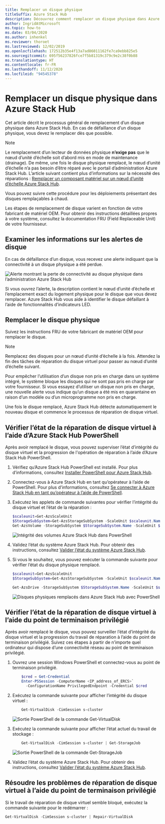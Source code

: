 ```yaml
---
title: Remplacer un disque physique
titleSuffix: Azure Stack Hub
description: Découvrez comment remplacer un disque physique dans Azure Stack Hub.
author: IngridAtMicrosoft
ms.topic: how-to
ms.date: 03/04/2020
ms.author: inhenkel
ms.reviewer: thoroet
ms.lastreviewed: 12/02/2019
ms.openlocfilehash: 172512b35e4f13a7ad86011162fe7ca9ebb825e5
ms.sourcegitcommit: 695f56237826fce7f5b81319c379c9e2c38f0b88
ms.translationtype: HT
ms.contentlocale: fr-FR
ms.lasthandoff: 11/12/2020
ms.locfileid: "94545378"
---
```

# <a name="replace-a-physical-disk-in-azure-stack-hub"></a>Remplacer un disque physique dans Azure Stack Hub

Cet article décrit le processus général de remplacement d’un disque physique dans Azure Stack Hub. En cas de défaillance d’un disque physique, vous devez le remplacer dès que possible.

> [!Note]  
> Le remplacement d’un lecteur de données physique **n’exige pas** que le nœud d’unité d’échelle soit d’abord mis en mode de maintenance (drainage). De même, une fois le disque physique remplacé, le nœud d’unité d’échelle n’a pas besoin d’être réparé avec le portail d’administration Azure Stack Hub. L’article suivant contient plus d’informations sur la nécessité des réparations : [Remplacer un composant matériel sur un nœud d’unité d’échelle Azure Stack Hub](azure-stack-replace-component.md).

Vous pouvez suivre cette procédure pour les déploiements présentant des disques remplaçables à chaud.

Les étapes de remplacement de disque varient en fonction de votre fabricant de matériel OEM. Pour obtenir des instructions détaillées propres à votre système, consultez la documentation FRU (Field Replaceable Unit) de votre fournisseur.

## <a name="review-disk-alert-information"></a>Examiner les informations sur les alertes de disque
En cas de défaillance d’un disque, vous recevez une alerte indiquant que la connectivité à un disque physique a été perdue.

![Alerte montrant la perte de connectivité au disque physique dans l’administration Azure Stack Hub](media/azure-stack-replace-disk/DiskAlert.png)

Si vous ouvrez l’alerte, la description contient le nœud d’unité d’échelle et l’emplacement exact du logement physique pour le disque que vous devez remplacer. Azure Stack Hub vous aide à identifier le disque défaillant à l’aide de fonctionnalités d’indicateurs LED.

## <a name="replace-the-physical-disk"></a>Remplacer le disque physique

Suivez les instructions FRU de votre fabricant de matériel OEM pour remplacer le disque.

> [!note]
> Remplacez des disques pour un nœud d’unité d’échelle à la fois. Attendez la fin des tâches de réparation du disque virtuel pour passer au nœud d’unité d’échelle suivant.

Pour empêcher l’utilisation d’un disque non pris en charge dans un système intégré, le système bloque les disques qui ne sont pas pris en charge par votre fournisseur. Si vous essayez d’utiliser un disque non pris en charge, une nouvelle alerte vous indique qu’un disque a été mis en quarantaine en raison d’un modèle ou d’un microprogramme non pris en charge.

Une fois le disque remplacé, Azure Stack Hub détecte automatiquement le nouveau disque et commence le processus de réparation de disque virtuel.

## <a name="check-the-status-of-virtual-disk-repair-using-azure-stack-hub-powershell"></a>Vérifier l’état de la réparation de disque virtuel à l’aide d’Azure Stack Hub PowerShell

Après avoir remplacé le disque, vous pouvez superviser l’état d’intégrité du disque virtuel et la progression de l'opération de réparation à l’aide d’Azure Stack Hub PowerShell.

1. Vérifiez qu’Azure Stack Hub PowerShell est installé. Pour plus d’informations, consultez [Installer PowerShell pour Azure Stack Hub](powershell-install-az-module.md).
2. Connectez-vous à Azure Stack Hub en tant qu’opérateur à l’aide de PowerShell. Pour plus d’informations, consultez [Se connecter à Azure Stack Hub en tant qu’opérateur à l’aide de PowerShell](azure-stack-powershell-configure-admin.md).
3. Exécutez les applets de commande suivantes pour vérifier l’intégrité du disque virtuel et l’état de la réparation :

    ```powershell  
    $scaleunit=Get-AzsScaleUnit
    $StorageSubSystem=Get-AzsStorageSubSystem -ScaleUnit $scaleunit.Name
    Get-AzsVolume -StorageSubSystem $StorageSubSystem.Name -ScaleUnit $scaleunit.name | Select-Object VolumeLabel, OperationalStatus, RepairStatus
    ```

    ![Intégrité des volumes Azure Stack Hub dans PowerShell](media/azure-stack-replace-disk/get-azure-stack-volumes-health.png)

4. Validez l’état du système Azure Stack Hub. Pour obtenir des instructions, consultez [Valider l’état du système Azure Stack Hub](azure-stack-diagnostic-test.md).
5. Si vous le souhaitez, vous pouvez exécuter la commande suivante pour vérifier l’état du disque physique remplacé.

    ```powershell  
    $scaleunit=Get-AzsScaleUnit
    $StorageSubSystem=Get-AzsStorageSubSystem -ScaleUnit $scaleunit.Name

    Get-AzsDrive -StorageSubSystem $StorageSubSystem.Name -ScaleUnit $scaleunit.name | Sort-Object StorageNode,MediaType,PhysicalLocation | Format-Table Storagenode, Healthstatus, PhysicalLocation, Model, MediaType,  CapacityGB, CanPool, CannotPoolReason
    ```

    ![Disques physiques remplacés dans Azure Stack Hub avec PowerShell](media/azure-stack-replace-disk/check-replaced-physical-disks-azure-stack.png)

## <a name="check-the-status-of-virtual-disk-repair-using-the-privileged-endpoint"></a>Vérifier l’état de la réparation de disque virtuel à l’aide du point de terminaison privilégié

Après avoir remplacé le disque, vous pouvez surveiller l’état d’intégrité du disque virtuel et la progression du travail de réparation à l’aide du point de terminaison privilégié. Suivez ces étapes à partir de n’importe quel ordinateur qui dispose d’une connectivité réseau au point de terminaison privilégié.

1. Ouvrez une session Windows PowerShell et connectez-vous au point de terminaison privilégié.

    ```powershell
        $cred = Get-Credential
        Enter-PSSession -ComputerName <IP_address_of_ERCS>`
          -ConfigurationName PrivilegedEndpoint -Credential $cred
    ```
  
2. Exécutez la commande suivante pour afficher l’intégrité du disque virtuel :

    ```powershell
        Get-VirtualDisk -CimSession s-cluster
    ```

   ![Sortie PowerShell de la commande Get-VirtualDisk](media/azure-stack-replace-disk/GetVirtualDiskOutput.png)

3. Exécutez la commande suivante pour afficher l’état actuel du travail de stockage :

    ```powershell
        Get-VirtualDisk -CimSession s-cluster | Get-StorageJob
    ```

    ![Sortie PowerShell de la commande Get-StorageJob](media/azure-stack-replace-disk/GetStorageJobOutput.png)

4. Validez l’état du système Azure Stack Hub. Pour obtenir des instructions, consultez [Valider l’état du système Azure Stack Hub](azure-stack-diagnostic-test.md).

## <a name="troubleshoot-virtual-disk-repair-using-the-privileged-endpoint"></a>Résoudre les problèmes de réparation de disque virtuel à l’aide du point de terminaison privilégié

Si le travail de réparation de disque virtuel semble bloqué, exécutez la commande suivante pour le redémarrer :

```powershell
Get-VirtualDisk -CimSession s-cluster | Repair-VirtualDisk
```
